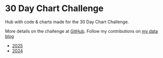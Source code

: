 # 30 Day Chart Challenge

Hub with code & charts made for the 30 Day Chart Challenge.

More details on the challenge at [GitHub](https://github.com/30DayChartChallenge/Edition2025). 
Follow my contributions on [my data blog](https://www.gregdubrow.io/)

* [2025](/2025/README.md)
* [2024](/2024/README.md)
